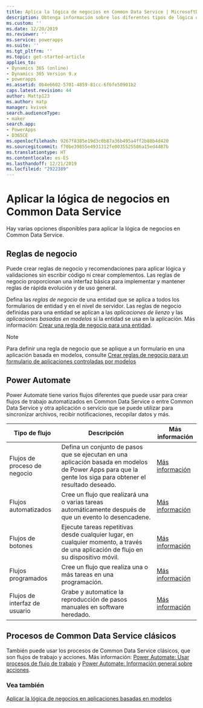 ```yaml
---
title: Aplica la lógica de negocios en Common Data Service | MicrosoftDocs
description: Obtenga información sobre los diferentes tipos de lógica de negocios que puede usar en su aplicación
ms.custom: ''
ms.date: 12/20/2019
ms.reviewer: ''
ms.service: powerapps
ms.suite: ''
ms.tgt_pltfrm: ''
ms.topic: get-started-article
applies_to:
- Dynamics 365 (online)
- Dynamics 365 Version 9.x
- powerapps
ms.assetid: 0b4e6602-5701-4859-81cc-6f6fe50901b2
caps.latest.revision: 44
author: Mattp123
ms.author: matp
manager: kvivek
search.audienceType:
- maker
search.app:
- PowerApps
- D365CE
ms.openlocfilehash: 9267f8385e19d3c0b87a36b495a4ff2b88b4d420
ms.sourcegitcommit: f70be39855e4931312fe0035525586a15ed4487b
ms.translationtype: HT
ms.contentlocale: es-ES
ms.lasthandoff: 12/21/2019
ms.locfileid: "2922389"
---
```

# <a name="apply-business-logic-in-common-data-service"></a>Aplicar la lógica de negocios en Common Data Service
Hay varias opciones disponibles para aplicar la lógica de negocios en Common Data Service. 

## <a name="business-rules"></a>Reglas de negocio
Puede crear reglas de negocio y recomendaciones para aplicar lógica y validaciones sin escribir código ni crear complementos. Las reglas de negocio proporcionan una interfaz básica para implementar y mantener reglas de rápida evolución y de uso general.

Defina las *reglas de negocio* de una entidad que se aplica a todos los formularios de entidad y en el nivel de servidor. Las reglas de negocio definidas para una entidad se aplican a las *aplicaciones de lienzo* y las *aplicaciones basadas en modelos* si la entidad se usa en la aplicación. Más información: [Crear una regla de negocio para una entidad](data-platform-create-business-rule.md).

> [!NOTE]
> Para definir una regla de negocio que se aplique a un formulario en una aplicación basada en modelos, consulte [Crear reglas de negocio para un formulario de aplicaciones controladas por modelos](../model-driven-apps/create-business-rules-recommendations-apply-logic-form.md)

## <a name="power-automate"></a>Power Automate
Power Automate tiene varios flujos diferentes que puede usar para crear flujos de trabajo automatizados en Common Data Service o entre Common Data Service y otra aplicación o servicio que se puede utilizar para sincronizar archivos, recibir notificaciones, recopilar datos y más. 


|Tipo de flujo  |Descripción  |Más información  |
|---------|---------|---------|
|Flujos de proceso de negocio     | Defina un conjunto de pasos que se ejecutan en una aplicación basada en modelos de Power Apps para que la gente los siga para obtener el resultado deseado.        | [Más información](/power-automate/create-business-process-flow)     |
|Flujos automatizados     |  Cree un flujo que realizará una o varias tareas automáticamente después de que un evento lo desencadene.    | [Más información](/power-automate/get-started-logic-flow)        |
|Flujos de botones   | Ejecute tareas repetitivas desde cualquier lugar, en cualquier momento, a través de una aplicación de flujo en su dispositivo móvil.        | [Más información](/power-automate/introduction-to-button-flows)        |
|Flujos programados   | Cree un flujo que realiza una o más tareas en una programación.    | [Más información](/power-automate/run-scheduled-tasks)        |
|Flujos de interfaz de usuario   | Grabe y automatice la reproducción de pasos manuales en software heredado.    | [Más información](/power-automate/ui-flows/overview)     |


## <a name="classic-common-data-service-processes"></a>Procesos de Common Data Service clásicos
También puede usar los procesos de Common Data Service clásicos, que son flujos de trabajo y acciones. Más información: [Power Automate: Usar procesos de flujo de trabajo](/flow/workflow-processes) y [Power Automate: Información general sobre acciones](/flow/actions).

### <a name="see-also"></a>Vea también

[Aplicar la lógica de negocios en aplicaciones basadas en modelos](../model-driven-apps/guide-staff-through-common-tasks-processes.md)
